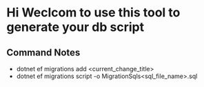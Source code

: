 ﻿# Hi Weclcom to use this tool to generate your db script

## Command Notes

+ dotnet ef migrations add <current_change_title>
+ dotnet ef migrations script -o MigrationSqls\<sql_file_name>.sql
